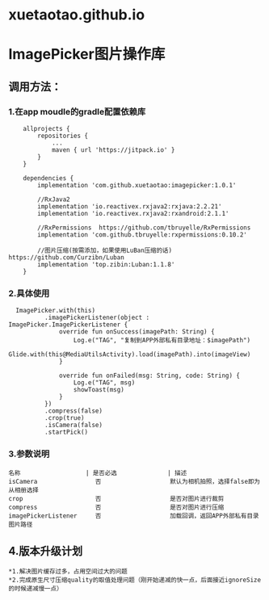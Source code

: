 # xuetaotao.github.io

# ImagePicker图片操作库

## 调用方法：

### 1.在app moudle的gradle配置依赖库

        allprojects {
            repositories {
                ...
                maven { url 'https://jitpack.io' }
            }
        }
        
        dependencies {
            implementation 'com.github.xuetaotao:imagepicker:1.0.1'
            
            //RxJava2
            implementation 'io.reactivex.rxjava2:rxjava:2.2.21'
            implementation 'io.reactivex.rxjava2:rxandroid:2.1.1'
              
            //RxPermissions  https://github.com/tbruyelle/RxPermissions
            implementation 'com.github.tbruyelle:rxpermissions:0.10.2'
                    
            //图片压缩(按需添加，如果使用LuBan压缩的话) https://github.com/Curzibn/Luban
            implementation 'top.zibin:Luban:1.1.8'
        }

### 2.具体使用

      ImagePicker.with(this)
              .imagePickerListener(object : ImagePicker.ImagePickerListener {
                  override fun onSuccess(imagePath: String) {
                      Log.e("TAG", "复制到APP外部私有目录地址：$imagePath")
                      Glide.with(this@MediaUtilsActivity).load(imagePath).into(imageView)
                  }

                  override fun onFailed(msg: String, code: String) {
                      Log.e("TAG", msg)
                      showToast(msg)
                  }
              })
              .compress(false)
              .crop(true)
              .isCamera(false)
              .startPick()

### 3.参数说明

    名称                  | 是否必选              | 描述
    isCamera                否                   默认为相机拍照，选择false即为从相册选择
    crop                    否                   是否对图片进行裁剪
    compress                否                   是否对图片进行压缩
    imagePickerListener     否                   加载回调，返回APP外部私有目录图片路径

## 4.版本升级计划

    *1.解决图片缓存过多，占用空间过大的问题
    *2.完成原生尺寸压缩quality的取值处理问题（刚开始递减的快一点，后面接近ignoreSize的时候递减慢一点）
